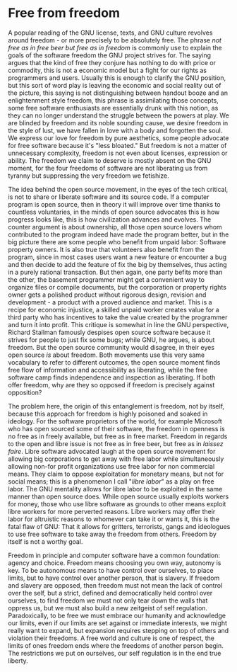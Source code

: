 # Free from freedom

A popular reading of the GNU license, texts, and GNU culture revolves around freedom - or more precisely to be absolutely free. The phrase *not free as in free beer but free as in freedom* is commonly use to explain the goals of the software freedom the GNU project strives for. The saying argues that the kind of free they conjure has nothing to do with price or commodity, this is not a economic model but a fight for our rights as programmers and users. Usually this is enough to clarify the GNU position, but this sort of word play is leaving the economic and social reality out of the picture, this saying is not distinguishing between handout booze and an enlightenment style freedom, this phrase is assimilating those concepts, some free software enthusiasts are essentially drunk with this notion, as they can no longer understand the struggle between the powers at play. We are blinded by freedom and its noble sounding cause, we desire freedom in the style of lust, we have fallen in love with a body and forgotten the soul. We express our love for freedom by pure aesthetics, some people advocate for free software because it's "less bloated." But freedom is not a matter of unnecessary complexity, freedom is not even about licenses, expression or ability. The freedom we claim to deserve is mostly absent on the GNU moment, for the four freedoms of software are not liberating us from tyranny but suppressing the very freedom we fetishize.

The idea behind the open source movement, in the eyes of the tech critical, is not to share or liberate software and its source code. If a computer program is open source, then in theory it will improve over time thanks to countless voluntaries, in the minds of open source advocates this is how progress looks like, this is how civilization advances and evolves. The counter argument is about ownership, all those open source lovers whom contributed to the program indeed have made the program better, but in the big picture there are some people who benefit from unpaid labor: Software property owners. It is also true that volunteers also benefit from the program, since in most cases users want a new feature or encounter a bug and then decide to add the feature of fix the big by themselves, thus acting in a purely rational transaction. But then again, one party befits more than the other, the basement programmer might get a convenient way to organize files or compile documents, but the corporation or property rights owner gets a polished product without rigorous design, revision and development - a product with a proved audience and market. This is a recipe for economic injustice, a skilled unpaid worker creates value for a third party who has incentives to take the value created by the programmer and turn it into profit. This critique is somewhat in line the GNU perspective, Richard Stallman famously despises open source software because it strives for people to  just fix some bugs; while GNU, he argues, is about freedom. But the open source community would disagree, in their eyes open source *is* about freedom. Both movements use this very same vocabulary to refer to different outcomes, the open source moment finds free flow of information and accessibility as liberating, while the free software camp finds independence and inspection as liberating. If both offer freedom, why are they so opposed if freedom is precisely against opposition?

The problem here, the origin of this entanglement is freedom, not by itself, because this approach for freedom is highly poisoned and soaked in ideology. For the software proprietors of the world, for example Microsoft who has open sourced some of their software, the freedom in openness is no free as in freely available, but free as in free market. Freedom in regards to the open and libre issue is not free as in free beer, but free as in *laissez faire*. Libre software advocated laugh at the open source movement for allowing big corporations to get away with free labor while simultaneously allowing non-for profit organizations use free labor for non commercial means. They claim to oppose exploitation for monetary means, but not for social means; this is a phenomenon I call "*libre labor*" as a play on free labor. The GNU mentality allows for libre labor to be exploited in the same manner than open source does. While open source usually exploits workers for money, those who use libre software as grounds to other means exploit libre workers for more perverted reasons. Libre workers may offer their labor for altruistic reasons to whomever can take it or wants it, this is the fatal flaw of GNU: That it allows for gritters, terrorists, gangs and ideologues to use free software to take away the freedom from others. Freedom by itself is not a worthy goal.

Freedom in principle and computer software have a common foundation: agency and choice. Freedom means choosing you own way, autonomy is key. To be autonomous means to have control over ourselves, to place limits, but to have control over another person, that is slavery. If freedom and slavery are opposed, then freedom must not mean the lack of control over the self, but a strict, defined and democratically held control over ourselves, to find freedom we must not only tear down the walls that oppress us, but we must also build a new zeitgeist of self regulation. Paradoxically, to be free we must embrace our humanity and acknowledge our limits, even if our limits are set against or immediate interests, we might really want to expand, but expansion requires stepping on top of others and violation their freedoms. A free world and culture is one of respect, the limits of ones freedom ends where the freedoms of another person begin. The restrictions we put on ourselves, our self regulation is in the end true liberty.